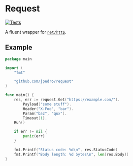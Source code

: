 # Request

[![Tests](https://github.com/jpedro/request/actions/workflows/test.yaml/badge.svg)](https://github.com/jpedro/request/actions/workflows/test.yaml)

A fluent wrapper for [`net/http`](https://pkg.go.dev/net/http).


## Example

```go
package main

import (
	"fmt"

	"github.com/jpedro/request"
)

func main() {
	res, err := request.Get("https://example.com/").
		Payload("some stuff").
		Header("X-Foo", "bar").
		Param("baz", "qux").
		Timeout(1).
    Run()

	if err != nil {
		panic(err)
	}

	fmt.Printf("Status code: %d\n", res.StatusCode)
	fmt.Printf("Body length: %d bytes\n", len(res.Body))
}
```
